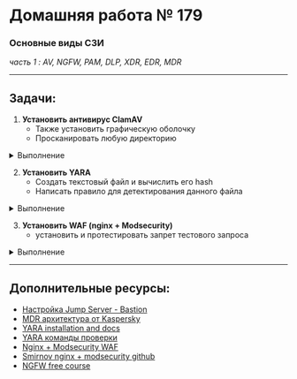 # Домашняя работа № 179
### Основные виды СЗИ
*часть 1 : AV, NGFW, PAM, DLP, XDR, EDR, MDR*

---

## Задачи:


1. **Установить антивирус ClamAV**
    - Также установить графическую оболочку
    - Просканировать любую директорию


<details>
  <summary> Выполнение </summary>
  
Устанавливается проще простого, просто из репы:

```
sudo apt install clamav -y
```

Увы, скриншотов установки clamav и clamtk нет только потому, что при установке соединение по RDP обрывалось, приходилось переподключаться, убивать все сессии и открывать бразуер и всё остальное занова.

Хороший урок: запускать в фоновом режиме подобное (screen), чтобы даже если сессия прервётся, можно было вернуться к процессу.


Графическую оболочку установила стандартную - Clamtk

```
sudo apt install clamtk -y
```

Вот так она выглядит:
![](pics/clamtk_main.png)


Я просканировала директорию Downloads с помощью Clamtk. При этом можно было увидеть в процессах вот такую команду:

```
/usr/bin/clamscan --no-summary --block-encrypted --scan-mail=no --scan-archive=yes --max-scansize=500M --exclude-dir=smb4k --exclude-dir=/run/user/anela/gvfs --exclude-dir=/home/anela/.gvfs --exclude-dir=^/home/anela/.clamtk/viruses --exclude-dir=^/sys/ --exclude-dir=^/dev/ --exclude-dir=^/proc/ --exclude-dir=.thunderbird --exclude-dir=.mozilla-thunderbird --exclude-dir=Mail --exclude-dir=kmail --exclude-dir=evolution --exclude-dir=timeshift --exclude=\/\. --heuristic-alerts=no --max-filesize=20M --max-dir-recursion=1 -v /home/anela/Download
```

Ничего не было обнаружено:

![](pics/clamtk_scanresults.png)


</details>

2. **Установить YARA**
    - Создать текстовый файл и вычислить его hash
    - Написать правило для детектирования данного файла


<details>
  <summary> Выполнение </summary>

Установила yara из репозитория:

```bash
tms@v261955545:~$ sudo apt install yara
Reading package lists... Done
Building dependency tree... Done
Reading state information... Done
The following additional packages will be installed:
  libyara10
The following NEW packages will be installed:
  libyara10 yara
0 upgraded, 2 newly installed, 0 to remove and 3 not upgraded.
Need to get 226 kB of archives.
After this operation, 612 kB of additional disk space will be used.
Do you want to continue? [Y/n] 
Get:1 http://cdn.archive.ubuntu.com/ubuntu noble/universe amd64 libyara10 amd64 4.5.0-1build2 [203 kB]
Get:2 http://cdn.archive.ubuntu.com/ubuntu noble/universe amd64 yara amd64 4.5.0-1build2 [23.6 kB]
Fetched 226 kB in 0s (2,086 kB/s)
Selecting previously unselected package libyara10:amd64.
(Reading database ... 138021 files and directories currently installed.)
Preparing to unpack .../libyara10_4.5.0-1build2_amd64.deb ...
Unpacking libyara10:amd64 (4.5.0-1build2) ...
Selecting previously unselected package yara.
Preparing to unpack .../yara_4.5.0-1build2_amd64.deb ...
Unpacking yara (4.5.0-1build2) ...
Setting up libyara10:amd64 (4.5.0-1build2) ...
Setting up yara (4.5.0-1build2) ...
Processing triggers for man-db (2.12.0-4build2) ...
Processing triggers for libc-bin (2.39-0ubuntu8.3) ...
Scanning processes...                                                                                                                                                                                              
Scanning candidates...                                                                                                                                                                                             
Scanning linux images...                                                                                                                                                                                           

Pending kernel upgrade!
Running kernel version:
  6.8.0-44-generic
Diagnostics:
  The currently running kernel version is not the expected kernel version 6.8.0-49-generic.

Restarting the system to load the new kernel will not be handled automatically, so you should consider rebooting.

Restarting services...

Service restarts being deferred:
 /etc/needrestart/restart.d/dbus.service
 systemctl restart systemd-logind.service
 systemctl restart unattended-upgrades.service

No containers need to be restarted.

No user sessions are running outdated binaries.

No VM guests are running outdated hypervisor (qemu) binaries on this host.
tms@v261955545:~$
```

Создала файл, посчитала его хэш:

```bash
tms@v261955545:~$ vi blablafile
tms@v261955545:~$ sha256sum blablafile
9dceb9572cde40c2c6649680f7a25b10fd1cbaddf2445748e149782039b43a8e  blablafile
```

И создала файл с правилом для нахождения этого файла:

```
import "hash"

rule findblabla
{
  meta:
    description = "Detect file with specific SHA256 hash"
    author = "AledraNax"
    date = "2024-11-27"

  condition:
    hash.sha256(0, filesize) == "9dceb9572cde40c2c6649680f7a25b10fd1cbaddf2445748e149782039b43a8e"
}


```

Проверила, что у yara есть модуль hash:

```bash
tms@v261955545:~$ yara -M
tests
pe
elf
math
time
console
string
dotnet
cuckoo
magic
hash
macho
dex
```

Ну и при проверке по этому правилу получила результат:

```bash
tms@v261955545:~$ yara -r mydetect.yara .
findblabla ./blablafile
```

</details>

3. **Установить WAF (nginx + Modsecurity)**
    - установить и протестировать запрет тестового запроса

<details>
  <summary> Выполнение </summary>
  
===Установка/настройка===

Установила nginx:

```
sudo apt update
sudo apt install nginx
sudo systemctl start nginx
sudo systemctl enable nginx
```

И модуль ModSecurity для него:

```
sudo apt update
sudo apt install -y autoconf automake libtool build-essential git libpcre3-dev zlib1g-dev libssl-dev libmodsecurity3 libmodsecurity-dev
sudo apt install libnginx-mod-http-modsecurity
```

Включение и настройка:

```
sudo mkdir -p /etc/nginx/modsec
sudo wget https://raw.githubusercontent.com/SpiderLabs/ModSecurity/v3/master/modsecurity.conf-recommended -O /etc/nginx/modsec/modsecurity.conf
sudo sed -i 's/SecRuleEngine DetectionOnly/SecRuleEngine On/' /etc/nginx/modsec/modsecurity.conf
# OWASP Core Rule Set (CRS)
sudo git clone https://github.com/coreruleset/coreruleset.git /etc/nginx/modsec-crs
sudo cp /etc/nginx/modsec-crs/crs-setup.conf.example /etc/nginx/modsec-crs/crs-setup.conf
sudo wget https://raw.githubusercontent.com/SpiderLabs/ModSecurity/v3/master/unicode.mapping -O /etc/nginx/modsec/unicode.mapping
```

добавить строки в /etc/nginx/modsec/modsecurity.conf

```
Include /etc/nginx/modsec-crs/crs-setup.conf
Include /etc/nginx/modsec-crs/rules/*.conf
```

Добавить правило:

```
SecRule ARGS:testparam "@contains tmsme" "id:1234,phase:2,deny,status:444,msg:'Test rule triggered'"
```
Объяснение:
    ARGS:testparam: правило срабатывает, если в параметре testparam содержится слово tmsme.
    deny,status:403: запрос будет отклонён с HTTP-кодом 444.
    msg: 'Test rule triggered': сообщение, записываемое в логах ModSecurity.


Перезапуск nginx:

```
sudo systemctl restart nginx
```

===Тестирование===


Для тестирования запрета запроса с помощью Nginx и ModSecurity можно использовать простые HTTP-запросы, которые должны быть заблокированы при правильно настроенном WAF.


Проверяем добавленное в /etc/nginx/modsec/modsecurity.conf правило:


```
curl -X GET "http://localhost/?testparam=tmsme"
```

и если всё ок настроено, получим вот такое в лог ошибок nginx:

```
==> /var/log/nginx/error.log <==
2024/11/30 01:42:44 [error] 100812#100812: *1 [client ::1] ModSecurity: Access denied with code 444 (phase 2). Matched "Operator `Contains' with parameter `tmsme' against variable `ARGS:testparam' (Value: `tmsme' ) [file "/etc/nginx/modsec/modsecurity.conf"] [line "279"] [id "1234"] [rev ""] [msg "Test rule triggered"] [data ""] [severity "0"] [ver ""] [maturity "0"] [accuracy "0"] [hostname "::1"] [uri "/"] [unique_id "173293096454.716472"] [ref "o0,5v16,5"], client: ::1, server: _, request: "GET /?testparam=tmsme HTTP/1.1", host: "localhost"
```


Проверим, работает ли OWASP CRS (OWASP Core Rule Set)

```
curl -X GET "http://localhost/?id=1' OR '1'='1"
```

Это мы увидим в логе ошибок, если работает:

```
curl: (3) URL rejected: Malformed input to a URL function
tms@v261955545:~$ curl -X GET "http://localhost/?id=1%27+OR+%271%27%3D%271"
2024/11/30 01:45:43 [error] 100813#100813: *2 [client ::1] ModSecurity: Access denied with code 403 (phase 2). Matched "Operator `Ge' with parameter `5' against variable `TX:BLOCKING_INBOUND_ANOMALY_SCORE' (Value: `5' ) [file "/etc/nginx/modsec-crs/rules/REQUEST-949-BLOCKING-EVALUATION.conf"] [line "222"] [id "949110"] [rev ""] [msg "Inbound Anomaly Score Exceeded (Total Score: 5)"] [data ""] [severity "0"] [ver "OWASP_CRS/4.10.0-dev"] [maturity "0"] [accuracy "0"] [tag "anomaly-evaluation"] [tag "OWASP_CRS"] [hostname "::1"] [uri "/"] [unique_id "173293114378.818854"] [ref ""], client: ::1, server: _, request: "GET /?id=1%27+OR+%271%27%3D%271 HTTP/1.1", host: "localhost"
<html>
<head><title>403 Forbidden</title></head>
<body>
<center><h1>403 Forbidden</h1></center>
<hr><center>nginx/1.24.0 (Ubuntu)</center>
</body>
</html>
```

</details>


---

## Дополнительные ресурсы:

- [Настройка Jump Server - Bastion](https://habr.com/ru/companies/cloud4y/articles/530516/)
- [MDR архитектура от Kaspersky](https://support.kaspersky.com/MDR/ru-RU/196548.html)
- [YARA installation and docs](https://yara.readthedocs.io/en/latest/gettingstarted.html#)
- [YARA команды проверки]()
- [Nginx + Modsecurity WAF](https://opsshield.com/help/cpguard/install-modsecurity-with-nginx-on-debian-ubuntu/)
- [Smirnov nginx + modsecurity github](https://github.com/sm1lexops/Profile_challenges?tab=readme-ov-file#5-%D0%BF%D1%80%D0%B5%D0%B4%D0%BB%D0%BE%D0%B6%D0%B8%D1%82%D0%B5-%D1%81%D1%85%D0%B5%D0%BC%D1%83-%D0%B8%D0%BD%D1%82%D0%B5%D0%B3%D1%80%D0%B0%D1%86%D0%B8%D0%B8-web-application-firewall-waf-%D0%B2-%D0%B8%D0%BD%D1%84%D1%80%D0%B0%D1%81%D1%82%D1%80%D1%83%D0%BA%D1%82%D1%83%D1%80%D0%B5-%D0%BD%D0%B0%D0%BF%D0%B8%D1%88%D0%B8%D1%82%D0%B5-%D0%BA%D0%BE%D0%BD%D1%84%D0%B8%D0%B3%D1%83%D1%80%D0%B0%D1%86%D0%B8%D1%8E-%D0%B4%D0%BB%D1%8F-%D0%B2%D0%BD%D0%B5%D0%B4%D1%80%D0%B5%D0%BD%D0%B8%D1%8F-waf-%D0%BD%D0%B0%D0%BF%D1%80%D0%B8%D0%BC%D0%B5%D1%80-modsecurity-%D0%B2-nginx-%D0%BD%D0%B0%D0%BF%D0%B8%D1%88%D0%B8%D1%82%D0%B5-%D0%BA%D0%BE%D0%BD%D0%BA%D1%80%D0%B5%D1%82%D0%BD%D1%8B%D0%B5-%D0%BF%D1%80%D0%B8%D0%BC%D0%B5%D1%80%D1%8B-%D0%BF%D1%80%D0%B0%D0%B2%D0%B8%D0%BB-%D0%B1%D0%B5%D0%B7%D0%BE%D0%BF%D0%B0%D1%81%D0%BD%D0%BE%D1%81%D1%82%D0%B8-%D0%BA%D0%BE%D1%82%D0%BE%D1%80%D1%8B%D0%B5-%D0%B2%D1%8B-%D0%B1%D1%8B-%D0%BF%D1%80%D0%B8%D0%BC%D0%B5%D0%BD%D0%B8%D0%BB%D0%B8-%D0%B2-waf-%D0%BD%D0%B0%D0%BF%D1%80%D0%B8%D0%BC%D0%B5%D1%80-%D1%84%D0%B8%D0%BB%D1%8C%D1%82%D1%80%D0%B0%D1%86%D0%B8%D1%8F-sql-%D0%B8%D0%BD%D1%8A%D0%B5%D0%BA%D1%86%D0%B8%D0%B9-xss-%D0%B0%D1%82%D0%B0%D0%BA-%D0%B1%D0%BB%D0%BE%D0%BA%D0%B8%D1%80%D0%BE%D0%B2%D0%BA%D0%B0-%D0%B7%D0%B0%D0%B4%D0%B0%D0%BD%D0%BD%D1%8B%D1%85-%D0%BF%D0%B0%D1%82%D1%82%D0%B5%D1%80%D0%BD%D0%BE%D0%B2)
- [NGFW  free course](https://www.youtube.com/watch?v=uOMiC1-iwIc&list=PLqio-3dnMW5_2cStMfIezwcAzzDCjX86C)

